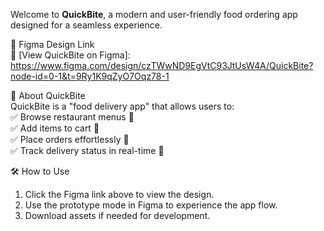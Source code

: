
Welcome to **QuickBite**, a modern and user-friendly food ordering app designed for a seamless experience.  

🔗 Figma Design Link  
🔗 [View QuickBite on Figma]: https://www.figma.com/design/czTWwND9EgVtC93JtUsW4A/QuickBite?node-id=0-1&t=9Ry1K9qZyO7Oqz78-1


📖 About QuickBite  
QuickBite is a "food delivery app" that allows users to:  
✅ Browse restaurant menus 🍔  
✅ Add items to cart 🛒  
✅ Place orders effortlessly 🚀  
✅ Track delivery status in real-time 📍  

🛠 How to Use
1. Click the Figma link above to view the design.  
2. Use the prototype mode in Figma to experience the app flow.  
3. Download assets if needed for development.  
